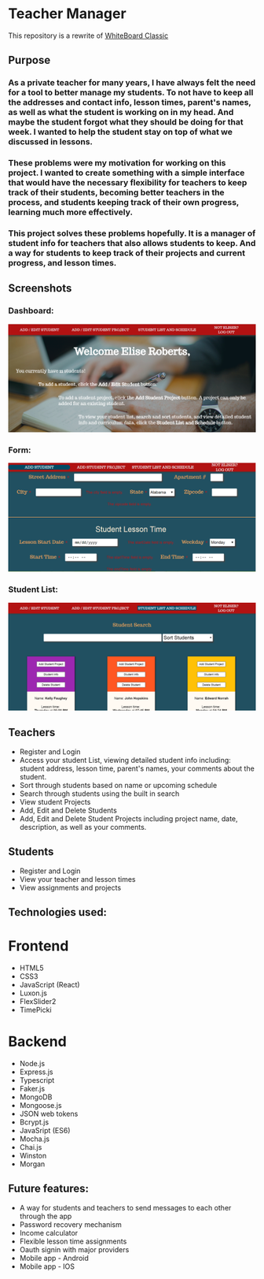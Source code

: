 # Teacher Manager

This repository is a rewrite of [WhiteBoard Classic](https://github.com/Juliafin/whiteboard_classic)

## Purpose 

### As a private teacher for many years, I have always felt the need for a tool to better manage my students. To not have to keep all the addresses and contact info, lesson times, parent's names, as well as what the student is working on in my head. And maybe the student forgot what they should be doing for that week. I wanted to help the student stay on top of what we discussed in lessons. 

### These problems were my motivation for working on this project. I wanted to create something with a simple interface that would have the necessary flexibility for teachers to keep track of their students, becoming better teachers in the process, and students keeping track of their own progress, learning much more effectively.

### This project solves these problems hopefully. It is a manager of student info for teachers that also allows students to keep. And a way for students to keep track of their projects and current progress, and lesson times. 



## Screenshots



### Dashboard: 

![Dashboard Screenshot](https://github.com/Juliafin/backend_node_capstone_curriculum_and_student_manager/blob/master/Docs/Curriculum_%20Dashboard.png)




### Form: 

![Form Screenshot](https://github.com/Juliafin/backend_node_capstone_curriculum_and_student_manager/blob/master/Docs/Curriculum_form.png)




### Student List:

![Student List Screenshot](https://github.com/Juliafin/backend_node_capstone_curriculum_and_student_manager/blob/master/Docs/Curriculum_Student_List.png)

## Teachers

- Register and Login
- Access your student List, viewing detailed student info including: student address, lesson time, parent's names, your comments about the student.
- Sort through students based on name or upcoming schedule
- Search through students using the built in search
- View student Projects
- Add, Edit and Delete Students
- Add, Edit and Delete Student Projects including project name, date, description, as well as your comments.


## Students

- Register and Login
- View your teacher and lesson times
- View assignments and projects


## Technologies used: 

# Frontend

<!-- To be implemented -->
- HTML5
- CSS3
- JavaScript (React)
- Luxon.js
- FlexSlider2
- TimePicki


# Backend

- Node.js
- Express.js
- Typescript
- Faker.js
- MongoDB
- Mongoose.js
- JSON web tokens
- Bcrypt.js
- JavaSript (ES6)
- Mocha.js
- Chai.js
- Winston
- Morgan


## Future features: 

- A way for students and teachers to send messages to each other through the app
- Password recovery mechanism
- Income calculator
- Flexible lesson time assignments
- Oauth signin with major providers
- Mobile app - Android
- Mobile app - IOS